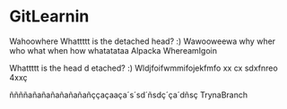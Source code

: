 # GitLearnin
Wahoowhere
Whattttt is the detached head? :)
Wawooweewa
why 
wher
who
what
when
how
whatatataa
Alpacka
WhereamIgoin

Whattttt is the  head d etached? :)
Wldjfoifwmmifojekfmfo
xx
cx
sdxfnreo 4xxç


ññññañañañañañañañççaçaaça´s´sd´ñsdç´ça´dñsç
TrynaBranch
